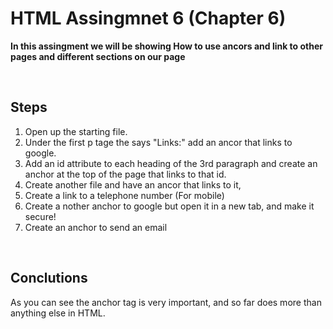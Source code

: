 # HTML Assingmnet 6 (Chapter 6)

**In this assingment we will be showing How to use ancors and link to other pages and different sections on our page**

<br>

## Steps

1. Open up the starting file.
2. Under the first p tage the says "Links:" add an ancor that links to google.
3. Add an id attribute to each heading of the 3rd paragraph and create an anchor at the top of the page that links to that id.
4. Create another file and have an ancor that links to it,
5. Create a link to a telephone number (For mobile)
6. Create a nother anchor to google but open it in a new tab, and make it secure!
7. Create an anchor to send an email

<br>

## Conclutions

As you can see the anchor tag is very important, and so far does more than anything else in HTML.